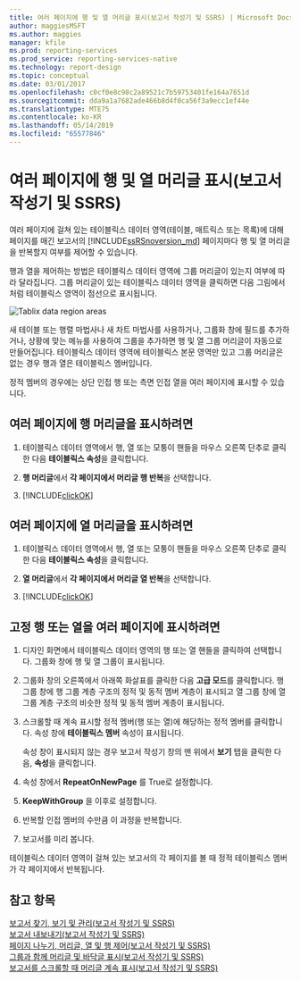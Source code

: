 ```yaml
---
title: 여러 페이지에 행 및 열 머리글 표시(보고서 작성기 및 SSRS) | Microsoft Docs
author: maggiesMSFT
ms.author: maggies
manager: kfile
ms.prod: reporting-services
ms.prod_service: reporting-services-native
ms.technology: report-design
ms.topic: conceptual
ms.date: 03/01/2017
ms.openlocfilehash: c0cf0e8c98c2a89521c7b59753401fe164a7651d
ms.sourcegitcommit: dda9a1a7682ade466b8d4f0ca56f3a9ecc1ef44e
ms.translationtype: MTE75
ms.contentlocale: ko-KR
ms.lasthandoff: 05/14/2019
ms.locfileid: "65577846"
---
```

# <a name="display-row-and-column-headers-on-multiple-pages-report-builder-and-ssrs"></a>여러 페이지에 행 및 열 머리글 표시(보고서 작성기 및 SSRS)

  여러 페이지에 걸쳐 있는 테이블릭스 데이터 영역(테이블, 매트릭스 또는 목록)에 대해 페이지를 매긴 보고서의 [!INCLUDE[ssRSnoversion_md](../../includes/ssrsnoversion-md.md)] 페이지마다 행 및 열 머리글을 반복할지 여부를 제어할 수 있습니다.
  
 행과 열을 제어하는 방법은 테이블릭스 데이터 영역에 그룹 머리글이 있는지 여부에 따라 달라집니다. 그룹 머리글이 있는 테이블릭스 데이터 영역을 클릭하면 다음 그림에서처럼 테이블릭스 영역이 점선으로 표시됩니다.  
  
 ![Tablix data region areas](../../reporting-services/report-design/media/rs-tablixareas.gif "Tablix data region areas")  
  
 새 테이블 또는 행렬 마법사나 새 차트 마법사를 사용하거나, 그룹화 창에 필드를 추가하거나, 상황에 맞는 메뉴를 사용하여 그룹을 추가하면 행 및 열 그룹 머리글이 자동으로 만들어집니다. 테이블릭스 데이터 영역에 테이블릭스 본문 영역만 있고 그룹 머리글은 없는 경우 행과 열은 테이블릭스 멤버입니다.  
  
 정적 멤버의 경우에는 상단 인접 행 또는 측면 인접 열을 여러 페이지에 표시할 수 있습니다.  
  
## <a name="to-display-row-headers-on-multiple-pages"></a>여러 페이지에 행 머리글을 표시하려면  
  
1. 테이블릭스 데이터 영역에서 행, 열 또는 모퉁이 핸들을 마우스 오른쪽 단추로 클릭한 다음 **테이블릭스 속성**을 클릭합니다.  
  
2. **행 머리글**에서 **각 페이지에서 머리글 행 반복**을 선택합니다.  
  
3. [!INCLUDE[clickOK](../../includes/clickok-md.md)]  
  
## <a name="to-display-column-headers-on-multiple-pages"></a>여러 페이지에 열 머리글을 표시하려면  
  
1. 테이블릭스 데이터 영역에서 행, 열 또는 모퉁이 핸들을 마우스 오른쪽 단추로 클릭한 다음 **테이블릭스 속성**을 클릭합니다.  
  
2. **열 머리글**에서 **각 페이지에서 머리글 열 반복**을 선택합니다.  
  
3. [!INCLUDE[clickOK](../../includes/clickok-md.md)]  
  
## <a name="to-display-a-static-row-or-column-on-multiple-pages"></a>고정 행 또는 열을 여러 페이지에 표시하려면  
  
1. 디자인 화면에서 테이블릭스 데이터 영역의 행 또는 열 핸들을 클릭하여 선택합니다. 그룹화 창에 행 및 열 그룹이 표시됩니다.  
  
2. 그룹화 창의 오른쪽에서 아래쪽 화살표를 클릭한 다음 **고급 모드**를 클릭합니다. 행 그룹 창에 행 그룹 계층 구조의 정적 및 동적 멤버 계층이 표시되고 열 그룹 창에 열 그룹 계층 구조의 비슷한 정적 및 동적 멤버 계층이 표시됩니다.  
  
3. 스크롤할 때 계속 표시할 정적 멤버(행 또는 열)에 해당하는 정적 멤버를 클릭합니다. 속성 창에 **테이블릭스 멤버** 속성이 표시됩니다.  
  
     속성 창이 표시되지 않는 경우 보고서 작성기 창의 맨 위에서 **보기** 탭을 클릭한 다음, **속성**을 클릭합니다.  
  
4. 속성 창에서 **RepeatOnNewPage** 를 True로 설정합니다.  
  
5. **KeepWithGroup** 을 이후로 설정합니다.  
  
6. 반복할 인접 멤버의 수만큼 이 과정을 반복합니다.  
  
7. 보고서를 미리 봅니다.  
  
 테이블릭스 데이터 영역이 걸쳐 있는 보고서의 각 페이지를 볼 때 정적 테이블릭스 멤버가 각 페이지에서 반복됩니다.  
  
## <a name="see-also"></a>참고 항목  
 [보고서 찾기, 보기 및 관리&#40;보고서 작성기 및 SSRS&#41;](../../reporting-services/report-builder/finding-viewing-and-managing-reports-report-builder-and-ssrs.md)   
 [보고서 내보내기&#40;보고서 작성기 및 SSRS&#41;](../../reporting-services/report-builder/export-reports-report-builder-and-ssrs.md)   
 [페이지 나누기, 머리글, 열 및 행 제어&#40;보고서 작성기 및 SSRS&#41;](../../reporting-services/report-design/controlling-page-breaks-headings-columns-and-rows-report-builder-and-ssrs.md)   
 [그룹과 함께 머리글 및 바닥글 표시&#40;보고서 작성기 및 SSRS&#41;](../../reporting-services/report-design/display-headers-and-footers-with-a-group-report-builder-and-ssrs.md)   
 [보고서를 스크롤할 때 머리글 계속 표시&#40;보고서 작성기 및 SSRS&#41;](../../reporting-services/report-design/keep-headers-visible-when-scrolling-through-a-report-report-builder-and-ssrs.md)  
  
  
